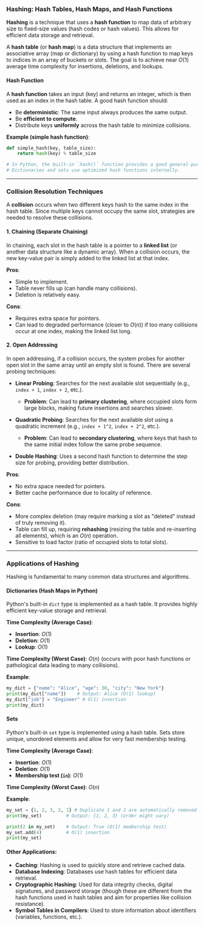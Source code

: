 ### Hashing: Hash Tables, Hash Maps, and Hash Functions

**Hashing** is a technique that uses a **hash function** to map data of arbitrary size to fixed-size values (hash codes or hash values). This allows for efficient data storage and retrieval.

A **hash table** (or **hash map**) is a data structure that implements an associative array (map or dictionary) by using a hash function to map keys to indices in an array of buckets or slots. The goal is to achieve near $O(1)$ average time complexity for insertions, deletions, and lookups.

#### **Hash Function**

A **hash function** takes an input (key) and returns an integer, which is then used as an index in the hash table. A good hash function should:

  * Be **deterministic**: The same input always produces the same output.
  * Be **efficient to compute**.
  * Distribute keys **uniformly** across the hash table to minimize collisions.

**Example (simple hash function)**:

```python
def simple_hash(key, table_size):
    return hash(key) % table_size

# In Python, the built-in `hash()` function provides a good general-purpose hash.
# Dictionaries and sets use optimized hash functions internally.
```

-----

### Collision Resolution Techniques

A **collision** occurs when two different keys hash to the same index in the hash table. Since multiple keys cannot occupy the same slot, strategies are needed to resolve these collisions.

#### **1. Chaining (Separate Chaining)**

In chaining, each slot in the hash table is a pointer to a **linked list** (or another data structure like a dynamic array). When a collision occurs, the new key-value pair is simply added to the linked list at that index.

**Pros**:

  * Simple to implement.
  * Table never fills up (can handle many collisions).
  * Deletion is relatively easy.

**Cons**:

  * Requires extra space for pointers.
  * Can lead to degraded performance (closer to $O(n)$) if too many collisions occur at one index, making the linked list long.

#### **2. Open Addressing**

In open addressing, if a collision occurs, the system probes for another open slot in the same array until an empty slot is found. There are several probing techniques:

  * **Linear Probing**: Searches for the next available slot sequentially (e.g., `index + 1`, `index + 2`, etc.).

      * **Problem**: Can lead to **primary clustering**, where occupied slots form large blocks, making future insertions and searches slower.

  * **Quadratic Probing**: Searches for the next available slot using a quadratic increment (e.g., `index + 1^2`, `index + 2^2`, etc.).

      * **Problem**: Can lead to **secondary clustering**, where keys that hash to the same initial index follow the same probe sequence.

  * **Double Hashing**: Uses a second hash function to determine the step size for probing, providing better distribution.

**Pros**:

  * No extra space needed for pointers.
  * Better cache performance due to locality of reference.

**Cons**:

  * More complex deletion (may require marking a slot as "deleted" instead of truly removing it).
  * Table can fill up, requiring **rehashing** (resizing the table and re-inserting all elements), which is an $O(n)$ operation.
  * Sensitive to load factor (ratio of occupied slots to total slots).

-----

### Applications of Hashing

Hashing is fundamental to many common data structures and algorithms.

#### **Dictionaries (Hash Maps in Python)**

Python's built-in `dict` type is implemented as a hash table. It provides highly efficient key-value storage and retrieval.

**Time Complexity (Average Case)**:

  * **Insertion**: $O(1)$
  * **Deletion**: $O(1)$
  * **Lookup**: $O(1)$

**Time Complexity (Worst Case)**: $O(n)$ (occurs with poor hash functions or pathological data leading to many collisions).

**Example**:

```python
my_dict = {"name": "Alice", "age": 30, "city": "New York"}
print(my_dict["name"])    # Output: Alice (O(1) lookup)
my_dict["job"] = "Engineer" # O(1) insertion
print(my_dict)
```

#### **Sets**

Python's built-in `set` type is implemented using a hash table. Sets store unique, unordered elements and allow for very fast membership testing.

**Time Complexity (Average Case)**:

  * **Insertion**: $O(1)$
  * **Deletion**: $O(1)$
  * **Membership test (`in`)**: $O(1)$

**Time Complexity (Worst Case)**: $O(n)$

**Example**:

```python
my_set = {1, 2, 3, 2, 1} # Duplicate 1 and 2 are automatically removed
print(my_set)         # Output: {1, 2, 3} (order might vary)

print(2 in my_set)    # Output: True (O(1) membership test)
my_set.add(4)         # O(1) insertion
print(my_set)
```

#### **Other Applications**:

  * **Caching**: Hashing is used to quickly store and retrieve cached data.
  * **Database Indexing**: Databases use hash tables for efficient data retrieval.
  * **Cryptographic Hashing**: Used for data integrity checks, digital signatures, and password storage (though these are different from the hash functions used in hash tables and aim for properties like collision resistance).
  * **Symbol Tables in Compilers**: Used to store information about identifiers (variables, functions, etc.).